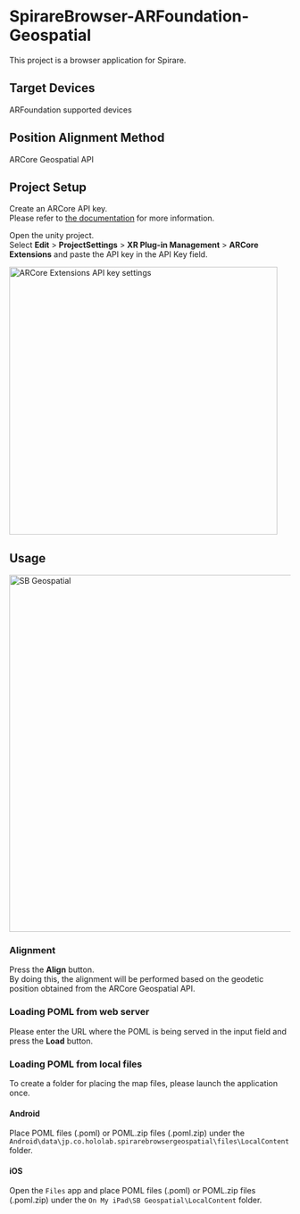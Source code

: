 # SpirareBrowser-ARFoundation-Geospatial

This project is a browser application for Spirare.

## Target Devices

ARFoundation supported devices

## Position Alignment Method

ARCore Geospatial API

## Project Setup

Create an ARCore API key.  
Please refer to [the documentation](https://developers.google.com/ar/develop/unity-arf/geospatial/enable-android#api_key_authorization) for more information.

Open the unity project.  
Select **Edit** > **ProjectSettings** > **XR Plug-in Management** > **ARCore Extensions** and paste the API key in the API Key field.

<img width="480" alt="ARCore Extensions API key settings" src="https://user-images.githubusercontent.com/4415085/223650258-8157f411-1624-459c-976b-58edb4504569.png">

## Usage

<img width="640" alt="SB Geospatial" src="https://user-images.githubusercontent.com/4415085/234727741-8e560559-27c9-4cdf-accb-ed84b94dbe58.jpg">

### Alignment

Press the **Align** button.  
By doing this, the alignment will be performed based on the geodetic position obtained from the ARCore Geospatial API.

### Loading POML from web server

Please enter the URL where the POML is being served in the input field and press the **Load** button.

### Loading POML from local files

To create a folder for placing the map files, please launch the application once.

#### Android

Place POML files (.poml) or POML.zip files (.poml.zip) under the `Android\data\jp.co.hololab.spirarebrowsergeospatial\files\LocalContent` folder.

#### iOS

Open the `Files` app and place POML files (.poml) or POML.zip files (.poml.zip) under the `On My iPad\SB Geospatial\LocalContent` folder.
